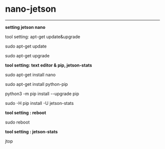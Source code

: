 # nano-jetson

-------------------------------------------------------

**setting jetson nano**

tool setting: apt-get update&upgrade

sudo apt-get update

sudo apt-get upgrade

**tool setting: text editor & pip, jetson-stats**

sudo apt-get install nano

sudo apt-get install python-pip

python3 -m pip install --upgrade pip

sudo -H pip install -U jetson-stats

**tool setting : reboot**

sudo reboot

**tool setting : jetson-stats**

jtop


